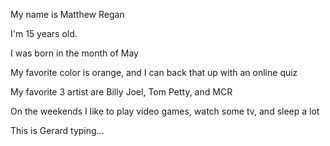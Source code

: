 My name is Matthew Regan

I'm 15 years old.

I was born in the month of May

My favorite color is orange, and I can back that up with an online quiz

My favorite 3 artist are Billy Joel, Tom Petty, and MCR

On the weekends I like to play video games, watch some tv, and sleep a lot

This is Gerard typing...
